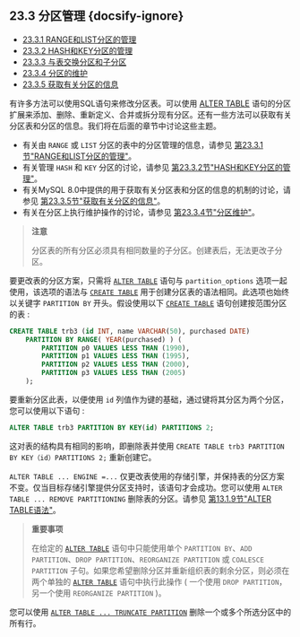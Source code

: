 ## 23.3 分区管理 {docsify-ignore}

- [23.3.1 RANGE和LIST分区的管理](https://dev.mysql.com/doc/refman/8.0/en/partitioning-management-range-list.html)
- [23.3.2 HASH和KEY分区的管理](https://dev.mysql.com/doc/refman/8.0/en/partitioning-management-hash-key.html)
- [23.3.3 与表交换分区和子分区](https://dev.mysql.com/doc/refman/8.0/en/partitioning-management-exchange.html)
- [23.3.4 分区的维护](https://dev.mysql.com/doc/refman/8.0/en/partitioning-maintenance.html)
- [23.3.5 获取有关分区的信息](https://dev.mysql.com/doc/refman/8.0/en/partitioning-info.html)

有许多方法可以使用SQL语句来修改分区表。可以使用 [ALTER TABLE](https://dev.mysql.com/doc/refman/8.0/en/alter-table-partition-operations.html) 语句的分区扩展来添加、删除、重新定义、合并或拆分现有分区。还有一些方法可以获取有关分区表和分区的信息。我们将在后面的章节中讨论这些主题。

- 有关由 `RANGE` 或 `LIST` 分区的表中的分区管理的信息，请参见 [第23.3.1节"RANGE和LIST分区的管理"](https://dev.mysql.com/doc/refman/8.0/en/partitioning-management-range-list.html)。
- 有关管理 `HASH` 和 `KEY` 分区的讨论，请参见 [第23.3.2节"HASH和KEY分区的管理"](https://dev.mysql.com/doc/refman/8.0/en/partitioning-management-hash-key.html)。
- 有关MySQL 8.0中提供的用于获取有关分区表和分区的信息的机制的讨论，请参见 [第23.3.5节"获取有关分区的信息"](https://dev.mysql.com/doc/refman/8.0/en/partitioning-info.html)。
- 有关在分区上执行维护操作的讨论，请参见 [第23.3.4节"分区维护"](https://dev.mysql.com/doc/refman/8.0/en/partitioning-maintenance.html)。

> **注意**
>
> 分区表的所有分区必须具有相同数量的子分区。创建表后，无法更改子分区。

要更改表的分区方案，只需将 [`ALTER TABLE`](https://dev.mysql.com/doc/refman/8.0/en/alter-table-partition-operations.html) 语句与 `partition_options` 选项一起使用，该选项的语法与 [`CREATE TABLE`](https://dev.mysql.com/doc/refman/8.0/en/alter-table-partition-operations.html) 用于创建分区表的语法相同。此选项也始终以关键字 `PARTITION BY` 开头。假设使用以下 [`CREATE TABLE`](https://dev.mysql.com/doc/refman/8.0/en/create-table.html) 语句创建按范围分区的表 :

```sql
CREATE TABLE trb3 (id INT, name VARCHAR(50), purchased DATE)
    PARTITION BY RANGE( YEAR(purchased) ) (
        PARTITION p0 VALUES LESS THAN (1990),
        PARTITION p1 VALUES LESS THAN (1995),
        PARTITION p2 VALUES LESS THAN (2000),
        PARTITION p3 VALUES LESS THAN (2005)
    );
```

要重新分区此表，以便使用 `id` 列值作为键的基础，通过键将其分区为两个分区，您可以使用以下语句 :

```sql
ALTER TABLE trb3 PARTITION BY KEY(id) PARTITIONS 2;
```

这对表的结构具有相同的影响，即删除表并使用 `CREATE TABLE trb3 PARTITION BY KEY（id）PARTITIONS 2;` 重新创建它。

`ALTER TABLE ... ENGINE =...` 仅更改表使用的存储引擎，并保持表的分区方案不变。仅当目标存储引擎提供分区支持时，该语句才会成功。您可以使用 `ALTER TABLE ... REMOVE PARTITIONING` 删除表的分区。请参见 [第13.1.9节"ALTER TABLE语法"](https://dev.mysql.com/doc/refman/8.0/en/alter-table.html)。

> **重要事项**
>
> 在给定的 [`ALTER TABLE`](https://dev.mysql.com/doc/refman/8.0/en/alter-table-partition-operations.html) 语句中只能使用单个 `PARTITION BY`、`ADD PARTITION`、`DROP PARTITION`、`REORGANIZE PARTITION` 或 `COALESCE PARTITION` 子句。如果您希望删除分区并重新组织表的剩余分区，则必须在两个单独的 [`ALTER TABLE`](https://dev.mysql.com/doc/refman/8.0/en/alter-table-partition-operations.html) 语句中执行此操作 ( 一个使用 `DROP PARTITION`，另一个使用 `REORGANIZE PARTITION` )。

您可以使用 [`ALTER TABLE ... TRUNCATE PARTITION`](https://dev.mysql.com/doc/refman/8.0/en/alter-table.html) 删除一个或多个所选分区中的所有行。